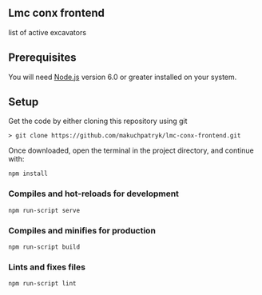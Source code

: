 ## Lmc conx frontend
list of active excavators

## Prerequisites
You will need [Node.js](https://nodejs.org) version 6.0 or greater installed on your system.

## Setup

Get the code by either cloning this repository using git

    > git clone https://github.com/makuchpatryk/lmc-conx-frontend.git


Once downloaded, open the terminal in the project directory, and continue with:

```
npm install
```

### Compiles and hot-reloads for development
```
npm run-script serve
```

### Compiles and minifies for production
```
npm run-script build
```

### Lints and fixes files
```
npm run-script lint

```